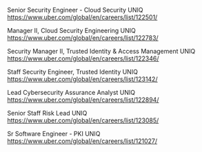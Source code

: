 Senior Security Engineer - Cloud Security UNIQ https://www.uber.com/global/en/careers/list/122501/

Manager II, Cloud Security Engineering UNIQ https://www.uber.com/global/en/careers/list/122783/

Security Manager II, Trusted Identity & Access Management UNIQ https://www.uber.com/global/en/careers/list/122346/

Staff Security Engineer, Trusted Identity UNIQ https://www.uber.com/global/en/careers/list/123142/

Lead Cybersecurity Assurance Analyst UNIQ https://www.uber.com/global/en/careers/list/122894/

Senior Staff Risk Lead UNIQ https://www.uber.com/global/en/careers/list/123085/

Sr Software Engineer - PKI UNIQ https://www.uber.com/global/en/careers/list/121027/

